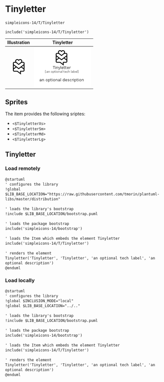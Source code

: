 # Tinyletter


```text
simpleicons-14/T/Tinyletter
```

```text
include('simpleicons-14/T/Tinyletter')
```



| Illustration | Tinyletter |
| :---: | :---: |
| ![illustration for Illustration](../../simpleicons-14/T/Tinyletter.png) | ![illustration for Tinyletter](../../simpleicons-14/T/Tinyletter.Local.png) |



## Sprites
The item provides the following sriptes:

- `<$TinyletterXs>`
- `<$TinyletterSm>`
- `<$TinyletterMd>`
- `<$TinyletterLg>`





## Tinyletter

### Load remotely
```plantuml
@startuml
' configures the library
!global $LIB_BASE_LOCATION="https://raw.githubusercontent.com/tmorin/plantuml-libs/master/distribution"

' loads the library's bootstrap
!include $LIB_BASE_LOCATION/bootstrap.puml

' loads the package bootstrap
include('simpleicons-14/bootstrap')

' loads the Item which embeds the element Tinyletter
include('simpleicons-14/T/Tinyletter')

' renders the element
Tinyletter('Tinyletter', 'Tinyletter', 'an optional tech label', 'an optional description')
@enduml
```

### Load locally
```plantuml
@startuml
' configures the library
!global $INCLUSION_MODE="local"
!global $LIB_BASE_LOCATION="../.."

' loads the library's bootstrap
!include $LIB_BASE_LOCATION/bootstrap.puml

' loads the package bootstrap
include('simpleicons-14/bootstrap')

' loads the Item which embeds the element Tinyletter
include('simpleicons-14/T/Tinyletter')

' renders the element
Tinyletter('Tinyletter', 'Tinyletter', 'an optional tech label', 'an optional description')
@enduml
```


